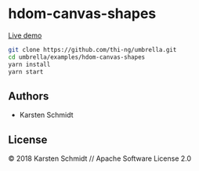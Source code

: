 # hdom-canvas-shapes

[Live demo](http://demo.thi.ng/umbrella/hdom-canvas-shapes/)

```bash
git clone https://github.com/thi-ng/umbrella.git
cd umbrella/examples/hdom-canvas-shapes
yarn install
yarn start
```

## Authors

- Karsten Schmidt

## License

&copy; 2018 Karsten Schmidt // Apache Software License 2.0
